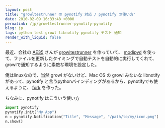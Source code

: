 ```yaml
---
layout: post
title: "growltestrunner の pynotify 対応 / pynotify の使い方"
date: 2010-02-09 16:33:48 +0000
permalink: /jp/growltestrunner-pynotify-pynotify
blog: jp
tags: python test growl libnotify pynotify テスト 通知
render_with_liquid: false
---
```


最近、会社の [AE35](http://twitter.com/ae35) さんが
[growltestrunner](bitbucket.org/ae35/growltestrunner/) を作っていて、
[modipyd](http://www.metareal.org/p/modipyd/ja/)
を使って、ファイルを更新したタイミングで自動テストを自動的に実行してくれて、growlで通知するように素敵な環境を設定した。

俺はlinuxなので、当然 growl がないけど、Mac OS の growl みないな libnotify があって、pynotify
と言うpythonバインディングがあるから、pynotifyでも使えるように、
[fork](http://www.bitbucket.org/IanLewis/growltestrunner/) を作った。

ちなみに、pynotify はこういう使い方

```python
import pynotify
pynotify.init("My App")
n = pynotify.Notification("Title", "Message", "/path/to/my/icon.png")
n.show()
```
